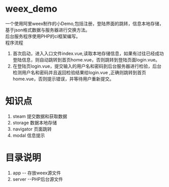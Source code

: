 # weex_demo
一个使用阿里weex制作的小Demo,包括注册，登陆界面的跳转，信息本地存储，基于json格式数据与服务器进行交换方法。
<br />后台服务程序使用PHP的ci框架编写。
<br />程序流程
<br />
1. 首次启动，进入入口文件index.vue,读取本地存储信息，如果有过往已经成功登陆信息，则自动跳转到首页home.vue，否则跳转到登陆页面login.vue。
2. 在登陆页login.vue，提交输入的用户名和密码到后台服务器进行检验，后台检测用户名和密码并且返回检验结果给login.vue
,正确则跳转到首页home.vue，否则提示错误，并等待用户重新提交。
# 知识点
1. steam 提交数据和获取数据
2. storage 数据本地存储
3. navigator 页面跳转
4. modal 信息提示

# 目录说明
1. app -- 存放weex源文件
2. server --PHP后台源文件

